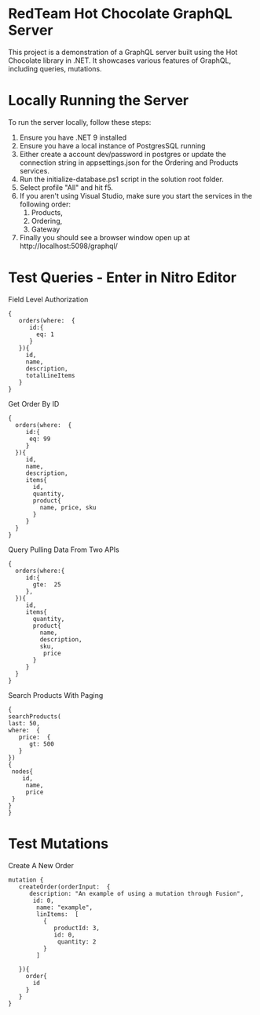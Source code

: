 # RedTeam Hot Chocolate GraphQL Server 

This project is a demonstration of a GraphQL server built using the Hot Chocolate library in .NET. It showcases various features of GraphQL, including queries, mutations.

# Locally Running the Server

To run the server locally, follow these steps:
1. Ensure you have .NET 9 installed
1. Ensure you have a local instance of PostgresSQL running
1. Either create a account dev/password in postgres or update the connection string in appsettings.json for the Ordering and Products services.
1. Run the initialize-database.ps1 script in the solution root folder.
1. Select profile "All" and hit f5.   
1. If you aren't using Visual Studio, make sure you start the services in the following order:
   1. Products,
   1. Ordering,
   1. Gateway
1. Finally you should see a browser window open up at http://localhost:5098/graphql/



# Test Queries - Enter in Nitro Editor
Field Level Authorization
```
{
   orders(where:  {
      id:{
        eq: 1
      }
   }){
     id,
     name,
     description,
     totalLineItems
   }
}
```

Get Order By ID
```
{
  orders(where:  {
     id:{
      eq: 99
     }
  }){
     id,
     name,
     description,
     items{
       id,
       quantity,
       product{
         name, price, sku
       }
     }
  }
}
```

Query Pulling Data From Two APIs
```
{
  orders(where:{
     id:{
       gte:  25
     },
  }){
     id,
     items{
       quantity,
       product{
         name,
         description,
         sku,
          price
       }
     }
  }
}
```

Search Products With Paging

```
{
searchProducts(
last: 50,    
where:  {
   price:  {
      gt: 500
   }
})
{
 nodes{
    id,
     name,
     price
 }
}
}
```

# Test Mutations

Create A New Order
```
mutation {
   createOrder(orderInput:  {
      description: "An example of using a mutation through Fusion",
       id: 0,
        name: "example",
        linItems:  [
          {
             productId: 3,
             id: 0,
              quantity: 2 
          }
        ]

   }){
     order{
       id
     }
   }
}
```


